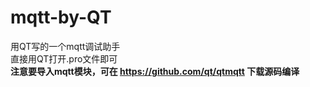 # mqtt-by-QT
用QT写的一个mqtt调试助手  
直接用QT打开.pro文件即可  
**注意要导入mqtt模块，可在 https://github.com/qt/qtmqtt 下载源码编译**
